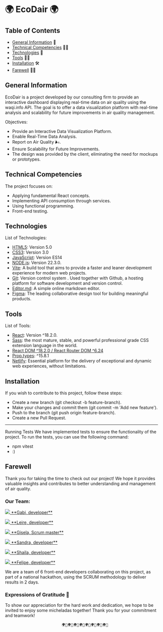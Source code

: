 # 🌍 EcoDair 🌍

## Table of Contents

- [General Information](#general-information) 📝
- [Technical Competencies](#technical-competencies) 💪🏼
- [Technologies](#technologies) 📲
- [Tools](#tools) 💅🏼
- [Installation](#installation) 🛠️
- [Farewell](#farewell) 🙏🏼

## General Information
EcoDair is a project developed by our consulting firm to provide an interactive dashboard displaying real-time data on air quality using the waqi.info API. The goal is to offer a data visualization platform with real-time analysis and scalability for future improvements in air quality management.

Objectives:
- Provide an Interactive Data Visualization Platform.
- Enable Real-Time Data Analysis.
- Report on Air Quality 🌬️.
- Ensure Scalability for Future Improvements.
- The design was provided by the client, eliminating the need for mockups or prototypes.

## Technical Competencies

The project focuses on:

- Applying fundamental React concepts.
- Implementing API consumption through services.
- Using functional programming.
- Front-end testing.

## Technologies 

 List of Technologies:

* [HTML5](https://developer.mozilla.org/en-US/docs/Web/Guide/HTML/HTML5): Version 5.0
* [CSS3](https://developer.mozilla.org/en-US/docs/Web/CSS): Version 3.0
* [JavaScript](https://developer.mozilla.org/en-US/docs/Web/JavaScript): Version ES14
* [NODE.js](https://nodejs.org/en): Version 22.3.0.
* [Vite](https://vitejs.dev/): A build tool that aims to provide a faster and leaner development experience for modern web projects.
* [Git](https://git-scm.com/): Version control system . Used together with Github, a hosting platform for software development and version control.
* [Editor.md](https://pandao.github.io/editor.md/en.html): A simple online markdown editor.
* [Figma](https://www.figma.com/): The leading collaborative design tool for building meaningful products.

## Tools
List of Tools:

* [React](https://react.dev/): Version ^18.2.0.
* [Sass](https://sass-lang.com/):  the most mature, stable, and powerful professional grade CSS extension language in the world.
* [React DOM ^18.2.0 / React Router DOM ^6.24](https://reactrouter.com/en/main)
* [Prop.types](https://www.npmjs.com/package/prop-types): ^15.8.1
* [Netlify](https://www.netlify.com/): Essential platform for the delivery of exceptional and dynamic web experiences, without limitations.


 ## Installation
If you wish to contribute to this project, follow these steps:

- Create a new branch (git checkout -b feature-branch).
- Make your changes and commit them (git commit -m 'Add new feature').
- Push to the branch (git push origin feature-branch).
- Create a new Pull Request.

***

Running Tests We have implemented tests to ensure the functionality of the project. To run the tests, you can use the following command: 
- npm vitest
- :)


  
## Farewell
Thank you for taking the time to check out our project! We hope it provides valuable insights and contributes to better understanding and management of air quality.

### Our Team:
<p> <a href="https://github.com/GabyRosas/GoogleStoreReact">
    <img src="https://img.shields.io/badge/GitHub-100000?style=for-the-badge&logo=github&logoColor=white"> **Gabi, developer**</a></p>

    
<p> <a href="https://github.com/Erieltxu">
    <img src="https://img.shields.io/badge/GitHub-100000?style=for-the-badge&logo=github&logoColor=white"> **Leire, developer**</a></p>

    
<p> <a href="https://github.com/GiselaHurtado">
    <img src="https://img.shields.io/badge/GitHub-100000?style=for-the-badge&logo=github&logoColor=white"> **Gisela, Scrum master**</a></p>

    
<p> <a href="https://github.com/sandiaxcx">
    <img src="https://img.shields.io/badge/GitHub-100000?style=for-the-badge&logo=github&logoColor=white"> **Sandra, developer**</a></p>

    
<p> <a href="https://github.com/ShailaGonzalez">
    <img src="https://img.shields.io/badge/GitHub-100000?style=for-the-badge&logo=github&logoColor=white"> **Shaila, developer**</a></p>

<p> <a href="https://github.com/piperiver97">
    <img src="https://img.shields.io/badge/GitHub-100000?style=for-the-badge&logo=github&logoColor=white"> **Felipe, developer**</a></p>



We are a team of 6 front-end developers collaborating on this project, as part of a national hackathon, using the SCRUM methodology to deliver results in 2 days.

 ### Expressions of Gratitude 🎁
To show our appreciation for the hard work and dedication, we hope to be invited to enjoy some micheladas together! Thank you for your commitment and teamwork!

                            
                              🌍💚🌍💚🌍💚🌍💚🌍💚🌍💚🌍💚🌍💚
